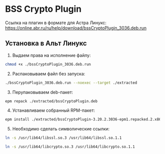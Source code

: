 # BSS Crypto Plugin

Ссылка на плагин в формате для Астра Линукс: https://online.abr.ru/ru/help/download/bssCryptoPlugin_3036.deb.run


## Установка в Альт Линукс

1. Выдаем права на исполнение файлу:
```bash
chmod +x ./bssCryptoPlugin_3036.deb.run
```

2. Распаковываем файл без запуска:
```bash
./bssCryptoPlugin_3036.deb.run --noexec --target ./extracted
```

3. Перупаковываем deb-пакет:
```bash
epm repack ./extracted/bssCryptoPlugin.deb
```

4. Устанавливаем собранный RPM-пакет:
```bash
epm install ./extracted/bssCryptoPlugin-3.20.2.3036-epm1.repacked.2.x86_64.rpm
```

5. Необходимо сделать символические ссылки:
```bash
ln -s /usr/lib64/libssl.so.3 /usr/lib64/libssl.so.1.1
```
```bash
ln -s /usr/lib64/libcrypto.so.3 /usr/lib64/libcrypto.so.1.1
```